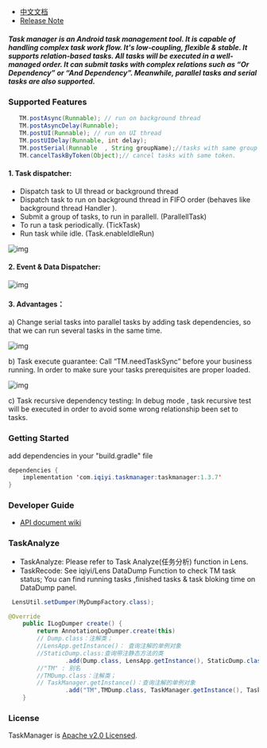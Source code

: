 
* [中文文档](README-CN.md)
* [Release Note](https://github.com/iqiyi/TaskManager/wiki/ReleaseNote-EN)

##### Task manager is an Android task management tool. It is capable of handling complex task work flow. It's low-coupling, flexible & stable. It supports relation-based tasks. All tasks will be executed in a well-managed order. It can submit tasks with complex relations such as “Or Dependency” or “And Dependency”. Meanwhile, parallel tasks and serial tasks are also supported. 

### Supported Features

```Java
   TM.postAsync(Runnable); // run on background thread
   TM.postAsyncDelay(Runnable);
   TM.postUI(Runnable); // run on UI thread
   TM.postUIDelay(Runnable, int delay);
   TM.postSerial(Runnable  , String groupName);//tasks with same group name , runs in FIFO order.
   TM.cancelTaskByToken(Object);// cancel tasks with same token.

```

#### 1. Task dispatcher: 
* Dispatch task to UI thread or background thread
* Dispatch task to run on background thread in FIFO order (behaves like background thread Handler ).
* Submit a group of tasks, to run in parallell. (ParallellTask)
* To run a task periodically. (TickTask)
* Run task while idle. (Task.enableIdleRun)

![img](art/task_dispatcher.png)

#### 2. Event & Data Dispatcher:

![img](art/event_data_dispatcher.png)

 

#### 3. Advantages：

a)  Change serial tasks into parallel tasks by adding task dependencies, so that we can run several tasks in the same time.


![img](art/parallel_task.png)

 b)  Task execute guarantee: Call “TM.needTaskSync” before your business running. In order to make sure your tasks prerequisites are proper loaded. 


![img](art/need_task_sync.png)

c) Task recursive dependency testing: In debug mode , task recursive test will be executed in order to avoid some wrong relationship been set to tasks.


###  Getting Started

add dependencies in your "build.gradle" file

``` Java
dependencies {
    implementation 'com.iqiyi.taskmanager:taskmanager:1.3.7'
}
```

###  Developer Guide

* [API document wiki](https://github.com/iqiyi/TaskManager/wiki)

### TaskAnalyze
+ TaskAnalyze: Please refer to Task Analyze(任务分析) function in Lens.
+ TaskRecode:  See iqiyi/Lens  DataDump Function to check TM task status; You can find running tasks ,finished tasks & task bloking time on DataDump panel.
```Java
 LensUtil.setDumper(MyDumpFactory.class);
```
```Java
@Override
    public ILogDumper create() {
        return AnnotationLogDumper.create(this)
        // Dump.class：注解类；
        //LensApp.getInstance()： 查询注解的单例对象
        //StaticDump.class:查询带注静态方法的类
                .add(Dump.class, LensApp.getInstance(), StaticDump.class)
        //"TM" : 别名
        //TMDump.class：注解类；
        // TaskManager.getInstance()：查询注解的单例对象
                .add("TM",TMDump.class, TaskManager.getInstance(), TaskRecorder.class);
    }
```

###  License

TaskManager is [Apache v2.0 Licensed](https://github.com/iqiyi/Neptune/blob/master/LICENSE).

